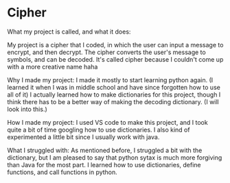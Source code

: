 # Cipher
What my project is called, and what it does:

My project is a cipher that I coded, in which the user can input a message to encrypt, and then decrypt. The cipher converts the user's message to symbols, and can be decoded. It's called cipher because I couldn't come up with a more creative name haha

Why I made my project:
I made it mostly to start learning python again. (I learned it when I was in middle school and have since forgotten how to use all of it) I actually learned how to make dictionaries for this project, though I think there has to be a better way of making the decoding dictionary. (I will look into this.)

How I made my project:
I used VS code to make this project, and I took quite a bit of time googling how to use dictionaries. I also kind of experimented a little bit since I usually work with java.

What I struggled with:
As mentioned before, I struggled a bit with the dictionary, but I am pleased to say that python sytax is much more forgiving than Java for the most part. I learned how to use dictionaries, define functions, and call functions in python.